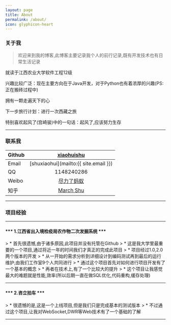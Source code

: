 ```yaml
---
layout: page
title: About
permalink: /about/
icon: glyphicon-heart
---
```


### 关于我

> 欢迎来到我的博客,此博客主要记录我个人的前行记录,既有开发技术也有日常生活记录

就读于江西农业大学软件工程12级

兴趣比较广泛：现在主要方向在于Java开发，对于Python也有着浓厚的兴趣(PS:正在搬砖过程中)

拥有一颗走遍天下的心

下一步旅行计划：进行一次西藏之旅

特别喜欢起风了(宫崎骏)中的一句话：起风了,应该努力生存

---

### 联系我

| Github   |     [xiaohuishu](https://github.com/xiaohuishu)     |
| -------- |     :----:     |
| Email    |     [shuxiaohui](mailto:{{ site.email }})     |
| QQ       |     1148240286     |
| Weibo    |     [尽力了蚂蚁](http://weibo.com/antsmarch)     |
| 知乎	  |     [March Shu](http://www.zhihu.com/people/march-shu)     |


---

### 项目经验

---

<h4>*** 1.江西省出入境检疫局农作物二次发掘系统 ***</h4>
> * 首先很遗憾,由于诸多原因,此项目并没有托管在Github
> * 这是我大学里最重要的一个项目,通过将近一年的时间我们才真正的完成此项目
> * 项目经过1.0,2.0两个版本的开发
> * 从一开始的需求分析到详细设计到编码测试再到最后的运行维护,由我们工作室9个人共同进行
> * 通过这个项目首先对如何进行项目开发有了一个基本的概念
> * 再者在技术上,有了一个比较大的提升
> * 这个项目让我感觉最大的难题就是性能,效率(所以后期一直在做SQL优化,代码重构,缓存处理)

---

<h4>*** 2.咨立拍车 ***</h4>
> * 很遗憾的是,这是一个上线项目,但是我们只是完成基本的测试版本
> * 不过通过这个项目,让我对WebSocket,DWR等Web技术有了一个基础的了解

---
